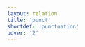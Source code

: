 ```yaml
---
layout: relation
title: 'punct'
shortdef: 'punctuation'
udver: '2'
---
```

<!-- Interlanguage links updated Út zář 29 18:41:35 CEST 2020 -->
